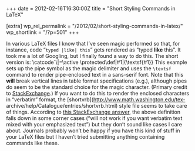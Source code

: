 +++
date = 2012-02-16T16:30:00Z
title = "Short Styling Commands in LaTeX"

[extra]
wp_rel_permalink = "/2012/02/short-styling-commands-in-latex/"
wp_shortlink = "/?p=501"
+++

In various LaTeX files I know that I’ve seen magic performed so that, for
instance, code “`typed |like| this`” gets rendered as “typed **like** this”.
It took me a lot of Googling, but I finally found a way to do this. The short
version is:  \\catcode\`\\|=\\active \\protected\\def|#1|{\\textsf{#1}}  This
example sets up the pipe symbol as the magic delimiter and uses the `\textsf`
command to render pipe-enclosed text in a sans-serif font. Note that this
**will** break vertical lines in table format specifications (e.g.), although
pipes do seem to be the standard choice for the magic character. (Primary
credit to [StackExchange](http://tex.stackexchange.com/q/40513).)  If you want
to do this to render the enclosed characters in “verbatim” format, the
[shortvrb](http://www.math.washington.edu/tex-
archive/help/Catalogue/entries/shortvrb.html) style file seems to take care of
things.  According to [this StackExchange
answer](http://tex.stackexchange.com/a/40687), the above definition falls down
in some corner cases (“will not work if you want verbatim text mixed with your
emphasized text”) but they don’t sound like cases I care about.  Journals
probably won’t be happy if you have this kind of stuff in your LaTeX files but
I haven’t tried submitting anything containing commands like these.
